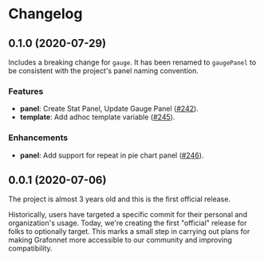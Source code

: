 # Changelog

## 0.1.0 (2020-07-29)

Includes a breaking change for `gauge`. It has been renamed to `gaugePanel` to
be consistent with the project's panel naming convention.

### Features

* **panel**: Create Stat Panel, Update Gauge Panel
  ([#242](https://github.com/nholuongut/grafonnet-lib/pull/242)).
* **template**: Add adhoc template variable
  ([#245](https://github.com/nholuongut/grafonnet-lib/pull/245)).

### Enhancements

* **panel**: Add support for repeat in pie chart panel
  ([#246](https://github.com/nholuongut/grafonnet-lib/pull/246)).

## 0.0.1 (2020-07-06)

The project is almost 3 years old and this is the first official release.

Historically, users have targeted a specific commit for their personal and
organization's usage. Today, we're creating the first "official" release for
folks to optionally target. This marks a small step in carrying out plans for
making Grafonnet more accessible to our community and improving compatibility.
